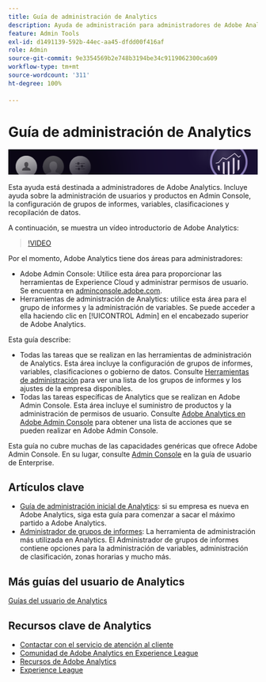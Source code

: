 ```yaml
---
title: Guía de administración de Analytics
description: Ayuda de administración para administradores de Adobe Analytics, incluida la administración de usuarios y productos en Admin Console, la configuración de grupos de informes, variables, clasificaciones y recopilación de datos.
feature: Admin Tools
exl-id: d1491139-592b-44ec-aa45-dfdd00f416af
role: Admin
source-git-commit: 9e3354569b2e748b3194be34c9119062300ca609
workflow-type: tm+mt
source-wordcount: '311'
ht-degree: 100%

---
```


# Guía de administración de Analytics

![Banner](/assets/doc_banner_admin.png)

Esta ayuda está destinada a administradores de Adobe Analytics. Incluye ayuda sobre la administración de usuarios y productos en Admin Console, la configuración de grupos de informes, variables, clasificaciones y recopilación de datos.

A continuación, se muestra un vídeo introductorio de Adobe Analytics:

>[!VIDEO](https://video.tv.adobe.com/v/27429/?quality=12)

Por el momento, Adobe Analytics tiene dos áreas para administradores:

* Adobe Admin Console: Utilice esta área para proporcionar las herramientas de Experience Cloud y administrar permisos de usuario. Se encuentra en [adminconsole.adobe.com](https://adminconsole.adobe.com).
* Herramientas de administración de Analytics: utilice esta área para el grupo de informes y la administración de variables. Se puede acceder a ella haciendo clic en [!UICONTROL Admin] en el encabezado superior de Adobe Analytics.

Esta guía describe:

* Todas las tareas que se realizan en las herramientas de administración de Analytics. Esta área incluye la configuración de grupos de informes, variables, clasificaciones o gobierno de datos. Consulte [Herramientas de administración](admin/c-admin-tools.md) para ver una lista de los grupos de informes y los ajustes de la empresa disponibles.
* Todas las tareas específicas de Analytics que se realizan en Adobe Admin Console. Esta área incluye el suministro de productos y la administración de permisos de usuario. Consulte [Adobe Analytics en Adobe Admin Console](admin-console/home.md) para obtener una lista de acciones que se pueden realizar en Adobe Admin Console.

Esta guía no cubre muchas de las capacidades genéricas que ofrece Adobe Admin Console. En su lugar, consulte [Admin Console](https://helpx.adobe.com/es/enterprise/using/admin-console.html) en la guía de usuario de Enterprise.

## Artículos clave

* [Guía de administración inicial de Analytics](admin-console/first-admin-guide.md): si su empresa es nueva en Adobe Analytics, siga esta guía para comenzar a sacar el máximo partido a Adobe Analytics.
* [Administrador de grupos de informes](admin/c-manage-report-suites/report-suites-admin.md): La herramienta de administración más utilizada en Analytics. El Administrador de grupos de informes contiene opciones para la administración de variables, administración de clasificación, zonas horarias y mucho más.

## Más guías del usuario de Analytics

[Guías del usuario de Analytics](https://experienceleague.adobe.com/docs/analytics.html?lang=es)

## Recursos clave de Analytics

* [Contactar con el servicio de atención al cliente](https://experienceleague.adobe.com/?support-solution=Analytics?lang=es#support)
* [Comunidad de Adobe Analytics en Experience League](https://experienceleaguecommunities.adobe.com/t5/adobe-analytics/ct-p/adobe-analytics-community?profile.language=es)
* [Recursos de Adobe Analytics](https://experienceleaguecommunities.adobe.com/t5/adobe-analytics-discussions/adobe-analytics-resources/m-p/276666?profile.language=es)
* [Experience League](https://landing.adobe.com/experience-league/)
